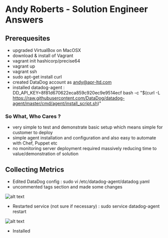 # Andy Roberts - Solution Engineer Answers

## Prerequesites

- upgraded VirtualBox on MacOSX
- download & install of Vagrant
- vagrant init hashicorp/precise64
- vagrant up
- vagrant ssh
- sudo apt-get install curl
- created DataDog account as andy@apr-ltd.com
- installed datadog-agent : DD_API_KEY=8f81d670622eca859c920ec9e9514ecf bash -c "$(curl -L https://raw.githubusercontent.com/DataDog/datadog-agent/master/cmd/agent/install_script.sh)"

### So What, Who Cares ?

- very simple to test and demonstrate basic setup which means simple for customer to deploy
- simple agent installation and configuration and also easy to automate with Chef, Puppet etc
- no monitoring server deployment required massively reducing time to value/demonstration of solution

## Collecting Metrics

- Edited DataDog config : sudo vi /etc/datadog-agent/datadog.yaml
- uncommented tags section and made some changes 

 ![alt text](https://github.com/stackparty/hiring-engineers/blob/master/dd_agent_config.png "Tags in Agent Config")
 
- Restarted service (not sure if necessary) : sudo service datadog-agent restart

![alt text](https://github.com/stackparty/hiring-engineers/blob/master/dd_hostmap.png "Host map in Datadog")

- Installed


